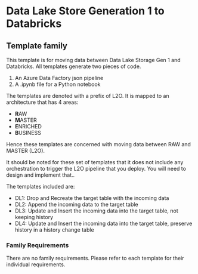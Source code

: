 #  Data Lake Store Generation 1 to Databricks
## Template family

This template is for moving data between Data Lake Storage Gen 1 and Databricks. All templates generate two pieces of code.

1. An Azure Data Factory json pipeline
2. A .ipynb file for a Python notebook

The templates are denoted with a prefix of L2O. It is mapped to an architecture that has 4 areas:
- **R**AW
- **M**ASTER
- **E**NRICHED
- **B**USINESS

Hence these templates are concerned with moving data between RAW and MASTER (L2O).

It should be noted for these set of templates that it does not include any orchestration to trigger the L2O pipeline that you deploy. You will need to design and implement that..

The templates included are:
- DL1: Drop and Recreate the target table with the incoming data
- DL2: Append the incoming data to the target table
- DL3: Update and Insert the incoming data into the target table, not keeping history
- DL4: Update and Insert the incoming data into the target table, preserve history in a history change table

### Family Requirements

There are no family requirements. Please refer to each template for their individual requirements.
